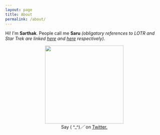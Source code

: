 ```yaml
---
layout: page
title: About
permalink: /about/
---
```



Hi! I'm <strong>Sarthak</strong>. People call me <strong>Saru</strong> <em>(obligatory references to LOTR and Star Trek are linked <a target="_blank" href="http://lotr.wikia.com/wiki/Saruman">here</a> and <a target="_blank" href="http://memory-alpha.wikia.com/wiki/Saru">here</a> respectively)</em>.

<p align="center">
<img height="250" src="http://oi68.tinypic.com/20qygqu.jpg" />
<br />
Say ( ^_^)<em>／</em> on <a href="https://twitter.com/saruftw" target="_blank">Twitter.</a>
</p>
